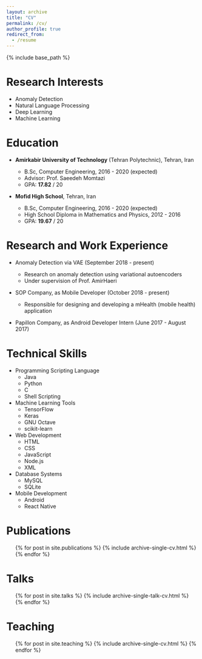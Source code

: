```yaml
---
layout: archive
title: "CV"
permalink: /cv/
author_profile: true
redirect_from:
  - /resume
---
```


{% include base_path %}

Research Interests
======
* Anomaly Detection
* Natural Language Processing
* Deep Learning
* Machine Learning

Education
======
* **Amirkabir University of Technology** (Tehran Polytechnic), Tehran, Iran
  * B.Sc, Computer Engineering, 2016 - 2020 (expected)
  * Advisor: Prof. Saeedeh Momtazi
  * GPA: **17.82** / 20
  
* **Mofid High School**, Tehran, Iran
  * B.Sc, Computer Engineering, 2016 - 2020 (expected)
  * High School Diploma in Mathematics and Physics, 2012 - 2016
  * GPA: **19.67** / 20


Research and Work Experience
======
* Anomaly Detection via VAE (September 2018 - present)
  * Research on anomaly detection using variational autoencoders
  * Under supervision of Prof. AmirHaeri
  
* SOP Company, as Mobile Developer (October 2018 - present)
  * Responsible for designing and developing a mHealth (mobile health) application
  
* Papillon Company, as Android Developer Intern (June 2017 - August 2017)
  
Technical Skills
======
* Programming Scripting Language
  * Java
  * Python
  * C
  * Shell Scripting
* Machine Learning Tools
  * TensorFlow
  * Keras
  * GNU Octave
  * scikit-learn
* Web Development
  * HTML
  * CSS
  * JavaScript
  * Node.js
  * XML
* Database Systems
  * MySQL
  * SQLite
* Mobile Development
  * Android
  * React Native

Publications
======
  <ul>{% for post in site.publications %}
    {% include archive-single-cv.html %}
  {% endfor %}</ul>
  
Talks
======
  <ul>{% for post in site.talks %}
    {% include archive-single-talk-cv.html %}
  {% endfor %}</ul>
  
Teaching
======
  <ul>{% for post in site.teaching %}
    {% include archive-single-cv.html %}
  {% endfor %}</ul>
